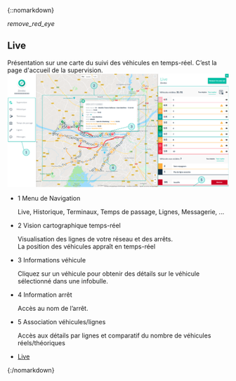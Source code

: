 ﻿{::nomarkdown}
<article id="live" class="article">
<div class="row">
	<div class="section col s12 m12 l10 bodybox">
		<a class="btn-floating btn-large waves-effect waves-light printButton" onclick="setArticleView()"><i class="material-icons">remove_red_eye</i></a>
		<h1>Live</h1>
		<div id="supervision-live-cat1" class="section scrollspy">
			Présentation sur une carte du suivi des véhicules en temps-réel. C’est la page d'accueil de la supervision.
			<div class="row valign-wrapper">
				<div class="col s12 m12 l12">
					<div class="material-placeholder"><img src="/images/fr/supervision_live.png" alt="" class="greyBorder responsive-img materialboxed" data-caption="Interface Live de la supervision"></div>
				</div>
			</div>
			<ul class="collection">
				<li class="collection-item avatar"><span class="number-icon circle cyan lighten-5">1</span> <span class="title">Menu de Navigation</span>
					<p>Live, Historique, Terminaux, Temps de passage, Lignes, Messagerie, ...</p></li>
				<li class="collection-item avatar"><span class="number-icon circle cyan lighten-5">2</span> <span class="title">Vision cartographique temps-réel</span>
					<p>Visualisation des lignes de votre réseau et des arrêts. <br>La position des véhicules appraît en temps-réel</p></li>
				<li class="collection-item avatar"><span class="number-icon circle cyan lighten-5">3</span> <span class="title">Informations véhicule</span>
					<p>Cliquez sur un véhicule pour obtenir des détails sur le véhicule sélectionné dans une infobulle.</p></li>
				<li class="collection-item avatar"><span class="number-icon circle cyan lighten-5">4</span> <span class="title">Information arrêt</span>
					<p>Accès au nom de l’arrêt.</p></li>
				<li class="collection-item avatar"><span class="number-icon circle cyan lighten-5">5</span> <span class="title">Association véhicules/lignes</span>
					<p>Accès aux détails par lignes et comparatif du nombre de véhicules réels/théoriques</p></li>
			</ul>
		</div>
	</div>
	<div class="col hide-on-small-only m3 l2 articleNav">
		<ul class="section table-of-contents">
			<li><a href="#supervision-live-cat1">Live</a></li>
		</ul>
	</div>
</div>
</article>
{:/nomarkdown}